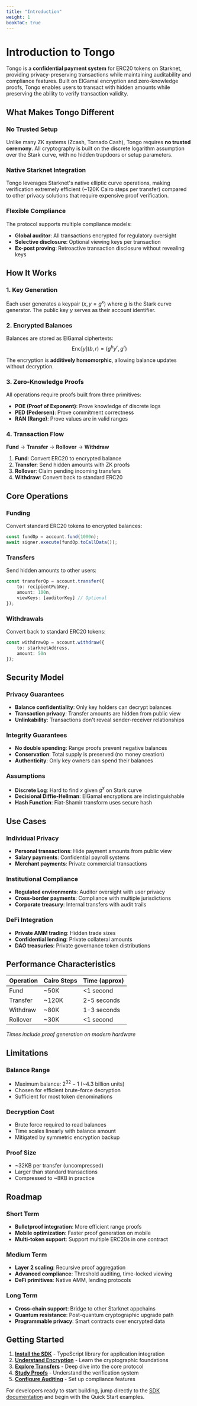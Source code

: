 ```yaml
---
title: "Introduction"
weight: 1
bookToC: true
---
```


# Introduction to Tongo

Tongo is a **confidential payment system** for ERC20 tokens on Starknet, providing privacy-preserving transactions while maintaining auditability and compliance features. Built on ElGamal encryption and zero-knowledge proofs, Tongo enables users to transact with hidden amounts while preserving the ability to verify transaction validity.

## What Makes Tongo Different

### No Trusted Setup
Unlike many ZK systems (Zcash, Tornado Cash), Tongo requires **no trusted ceremony**. All cryptography is built on the discrete logarithm assumption over the Stark curve, with no hidden trapdoors or setup parameters.

### Native Starknet Integration
Tongo leverages Starknet's native elliptic curve operations, making verification extremely efficient (~120K Cairo steps per transfer) compared to other privacy solutions that require expensive proof verification.

### Flexible Compliance
The protocol supports multiple compliance models:
- **Global auditor**: All transactions encrypted for regulatory oversight
- **Selective disclosure**: Optional viewing keys per transaction
- **Ex-post proving**: Retroactive transaction disclosure without revealing keys

## How It Works

### 1. Key Generation
Each user generates a keypair $(x, y = g^x)$ where $g$ is the Stark curve generator. The public key $y$ serves as their account identifier.

### 2. Encrypted Balances
Balances are stored as ElGamal ciphertexts:
$$\text{Enc}[y](b, r) = (g^b y^r, g^r)$$

The encryption is **additively homomorphic**, allowing balance updates without decryption.

### 3. Zero-Knowledge Proofs
All operations require proofs built from three primitives:
- **POE (Proof of Exponent)**: Prove knowledge of discrete logs
- **PED (Pedersen)**: Prove commitment correctness  
- **RAN (Range)**: Prove values are in valid ranges

### 4. Transaction Flow

**Fund** → **Transfer** → **Rollover** → **Withdraw**

1. **Fund**: Convert ERC20 to encrypted balance
2. **Transfer**: Send hidden amounts with ZK proofs  
3. **Rollover**: Claim pending incoming transfers
4. **Withdraw**: Convert back to standard ERC20

## Core Operations

### Funding
Convert standard ERC20 tokens to encrypted balances:
```typescript
const fundOp = account.fund(1000n);
await signer.execute(fundOp.toCallData());
```

### Transfers
Send hidden amounts to other users:
```typescript
const transferOp = account.transfer({
    to: recipientPubKey,
    amount: 100n,
    viewKeys: [auditorKey] // Optional
});
```

### Withdrawals
Convert back to standard ERC20 tokens:
```typescript
const withdrawOp = account.withdraw({
    to: starknetAddress,
    amount: 50n
});
```

## Security Model

### Privacy Guarantees
- **Balance confidentiality**: Only key holders can decrypt balances
- **Transaction privacy**: Transfer amounts are hidden from public view
- **Unlinkability**: Transactions don't reveal sender-receiver relationships

### Integrity Guarantees  
- **No double spending**: Range proofs prevent negative balances
- **Conservation**: Total supply is preserved (no money creation)
- **Authenticity**: Only key owners can spend their balances

### Assumptions
- **Discrete Log**: Hard to find $x$ given $g^x$ on Stark curve
- **Decisional Diffie-Hellman**: ElGamal encryptions are indistinguishable
- **Hash Function**: Fiat-Shamir transform uses secure hash

## Use Cases

### Individual Privacy
- **Personal transactions**: Hide payment amounts from public view
- **Salary payments**: Confidential payroll systems
- **Merchant payments**: Private commercial transactions

### Institutional Compliance
- **Regulated environments**: Auditor oversight with user privacy
- **Cross-border payments**: Compliance with multiple jurisdictions
- **Corporate treasury**: Internal transfers with audit trails

### DeFi Integration
- **Private AMM trading**: Hidden trade sizes
- **Confidential lending**: Private collateral amounts
- **DAO treasuries**: Private governance token distributions

## Performance Characteristics

| Operation | Cairo Steps | Time (approx) |
|-----------|-------------|---------------|
| Fund | ~50K | <1 second |
| Transfer | ~120K | 2-5 seconds |
| Withdraw | ~80K | 1-3 seconds |
| Rollover | ~30K | <1 second |

*Times include proof generation on modern hardware*

## Limitations

### Balance Range
- Maximum balance: $2^{32} - 1$ (~4.3 billion units)
- Chosen for efficient brute-force decryption
- Sufficient for most token denominations

### Decryption Cost
- Brute force required to read balances
- Time scales linearly with balance amount
- Mitigated by symmetric encryption backup

### Proof Size
- ~32KB per transfer (uncompressed)
- Larger than standard transactions
- Compressed to ~8KB in practice

## Roadmap

### Short Term
- **Bulletproof integration**: More efficient range proofs
- **Mobile optimization**: Faster proof generation on mobile
- **Multi-token support**: Support multiple ERC20s in one contract

### Medium Term
- **Layer 2 scaling**: Recursive proof aggregation
- **Advanced compliance**: Threshold auditing, time-locked viewing
- **DeFi primitives**: Native AMM, lending protocols

### Long Term
- **Cross-chain support**: Bridge to other Starknet appchains
- **Quantum resistance**: Post-quantum cryptographic upgrade path
- **Programmable privacy**: Smart contracts over encrypted data

## Getting Started

1. **[Install the SDK](/docs/sdk)** - TypeScript library for application integration
2. **[Understand Encryption](/docs/encryption)** - Learn the cryptographic foundations
3. **[Explore Transfers](/docs/transfer)** - Deep dive into the core protocol
4. **[Study Proofs](/docs/zk-proofs)** - Understand the verification system
5. **[Configure Auditing](/docs/auditor)** - Set up compliance features

For developers ready to start building, jump directly to the [SDK documentation](/docs/sdk) and begin with the Quick Start examples.